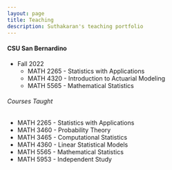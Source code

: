 ```yaml
---
layout: page
title: Teaching
description: Suthakaran's teaching portfolio
---
```

#### CSU San Bernardino
* Fall 2022
   * <a style="text-decoration:none" href="../pages/StatApp.html" target="_blank" rel="noopener noreferrer">MATH 2265 - Statistics with Applications </a>
   * MATH 4320 - Introduction to Actuarial Modeling
   * <a style="text-decoration:none" href="../pages/MathStat.html" target="_blank" rel="noopener noreferrer">MATH 5565 - Mathematical Statistics </a> 
  
###### Courses Taught
   * MATH 2265 - Statistics with Applications 
   * MATH 3460 - Probability Theory
   * MATH 3465 - Computational Statistics
   * MATH 4360 - Linear Statistical Models
   * MATH 5565 - Mathematical Statistics
   * MATH 5953 - Independent Study

